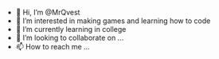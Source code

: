 - 👋 Hi, I’m @MrQvest
- 👀 I’m interested in making games and learning how to code
- 🌱 I’m currently learning in college
- 💞️ I’m looking to collaborate on ...
- 📫 How to reach me ...

<!---
MrQvest/MrQvest is a ✨ special ✨ repository because its `README.md` (this file) appears on your GitHub profile.
You can click the Preview link to take a look at your changes.
--->
